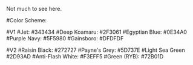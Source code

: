 Not much to see here.

#Color Scheme:

#V1
#Jet: #343434
#Deep Koamaru: #2F3061
#Egyptian Blue: #0E34A0
#Purple Navy: #5F5980
#Gainsboro: #DFDFDF

#V2
#Raisin Black: #272727
#Payne's Grey: #5D737E
#Light Sea Green #2D93AD
#Anti-Flash White: #F3EFF5
#Green (RYB): #72B01D